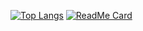 [![Top Langs](https://github-readme-stats.vercel.app/api/top-langs/?username=ielixirz&langs_count=5)](https://github.com/anuraghazra/github-readme-stats)
[![ReadMe Card](https://github-readme-stats.vercel.app/api/pin/?username=ielixirz&repo=github-readme-stats)](https://github.com/anuraghazra/github-readme-stats)
